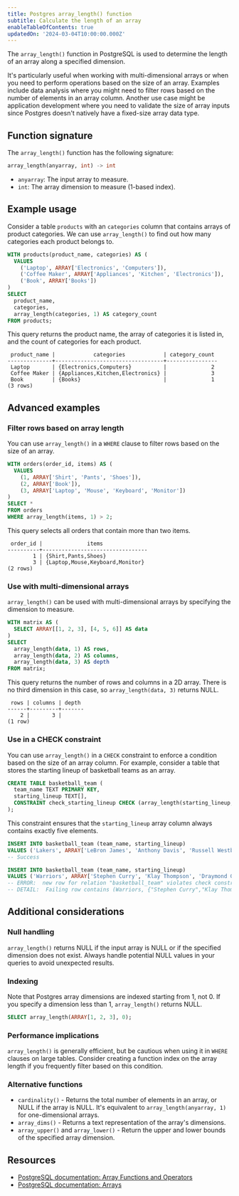 ```yaml
---
title: Postgres array_length() function
subtitle: Calculate the length of an array
enableTableOfContents: true
updatedOn: '2024-03-04T10:00:00.000Z'
---
```


The `array_length()` function in PostgreSQL is used to determine the length of an array along a specified dimension. 

It's particularly useful when working with multi-dimensional arrays or when you need to perform operations based on the size of an array. Examples include data analysis where you might need to filter rows based on the number of elements in an array column. Another use case might be application development where you need to validate the size of array inputs since Postgres doesn't natively have a fixed-size array data type.

<CTA />

## Function signature

The `array_length()` function has the following signature:

```sql
array_length(anyarray, int) -> int
```

- `anyarray`: The input array to measure.
- `int`: The array dimension to measure (1-based index).

## Example usage

Consider a table `products` with an `categories` column that contains arrays of product categories. We can use `array_length()` to find out how many categories each product belongs to.

```sql
WITH products(product_name, categories) AS (
  VALUES 
    ('Laptop', ARRAY['Electronics', 'Computers']),
    ('Coffee Maker', ARRAY['Appliances', 'Kitchen', 'Electronics']),
    ('Book', ARRAY['Books'])
)
SELECT 
  product_name,
  categories,
  array_length(categories, 1) AS category_count
FROM products;
```

This query returns the product name, the array of categories it is listed in, and the count of categories for each product.

```text
 product_name |            categories            | category_count
--------------+----------------------------------+----------------
 Laptop       | {Electronics,Computers}          |              2
 Coffee Maker | {Appliances,Kitchen,Electronics} |              3
 Book         | {Books}                          |              1
(3 rows)
```

## Advanced examples

### Filter rows based on array length

You can use `array_length()` in a `WHERE` clause to filter rows based on the size of an array.

```sql
WITH orders(order_id, items) AS (
  VALUES 
    (1, ARRAY['Shirt', 'Pants', 'Shoes']),
    (2, ARRAY['Book']),
    (3, ARRAY['Laptop', 'Mouse', 'Keyboard', 'Monitor'])
)
SELECT *
FROM orders
WHERE array_length(items, 1) > 2;
```

This query selects all orders that contain more than two items.

```text
 order_id |              items
----------+---------------------------------
        1 | {Shirt,Pants,Shoes}
        3 | {Laptop,Mouse,Keyboard,Monitor}
(2 rows)
```

### Use with multi-dimensional arrays

`array_length()` can be used with multi-dimensional arrays by specifying the dimension to measure.

```sql
WITH matrix AS (
  SELECT ARRAY[[1, 2, 3], [4, 5, 6]] AS data
)
SELECT 
  array_length(data, 1) AS rows,
  array_length(data, 2) AS columns,
  array_length(data, 3) AS depth
FROM matrix;
```

This query returns the number of rows and columns in a 2D array. There is no third dimension in this case, so `array_length(data, 3)` returns NULL.

```text
 rows | columns | depth
------+---------+-------
    2 |       3 |
(1 row)
```

### Use in a CHECK constraint

You can use `array_length()` in a `CHECK` constraint to enforce a condition based on the size of an array column. For example, consider a table that stores the starting lineup of basketball teams as an array.

```sql
CREATE TABLE basketball_team (
  team_name TEXT PRIMARY KEY,
  starting_lineup TEXT[],
  CONSTRAINT check_starting_lineup CHECK (array_length(starting_lineup, 1) = 5)
);
```

This constraint ensures that the `starting_lineup` array column always contains exactly five elements.

```sql
INSERT INTO basketball_team (team_name, starting_lineup)
VALUES ('Lakers', ARRAY['LeBron James', 'Anthony Davis', 'Russell Westbrook', 'Carmelo Anthony', 'Dwight Howard']);
-- Success

INSERT INTO basketball_team (team_name, starting_lineup)
VALUES ('Warriors', ARRAY['Stephen Curry', 'Klay Thompson', 'Draymond Green']);
-- ERROR:  new row for relation "basketball_team" violates check constraint "check_starting_lineup"
-- DETAIL:  Failing row contains (Warriors, {"Stephen Curry","Klay Thompson","Draymond Green"}).
```

## Additional considerations

### Null handling

`array_length()` returns NULL if the input array is NULL or if the specified dimension does not exist. Always handle potential NULL values in your queries to avoid unexpected results.

### Indexing

Note that Postgres array dimensions are indexed starting from 1, not 0. If you specify a dimension less than 1, `array_length()` returns NULL.

```sql
SELECT array_length(ARRAY[1, 2, 3], 0);
```

### Performance implications

`array_length()` is generally efficient, but be cautious when using it in `WHERE` clauses on large tables. Consider creating a function index on the array length if you frequently filter based on this condition.

### Alternative functions

- `cardinality()` - Returns the total number of elements in an array, or NULL if the array is NULL. It's equivalent to `array_length(anyarray, 1)` for one-dimensional arrays.
- `array_dims()` - Returns a text representation of the array's dimensions.
- `array_upper()` and `array_lower()` - Return the upper and lower bounds of the specified array dimension.

## Resources

- [PostgreSQL documentation: Array Functions and Operators](https://www.postgresql.org/docs/current/functions-array.html)
- [PostgreSQL documentation: Arrays](https://www.postgresql.org/docs/current/arrays.html)
